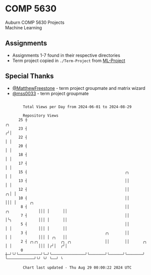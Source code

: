 # COMP 5630
Auburn COMP 5630 Projects  
Machine Learning

## Assignments
- Assignments 1-7 found in their respective directories
- Term project copied in `./Term-Project` from [ML-Project](https://github.com/wumphlett/ML-Project)

## Special Thanks
- [@MatthewFreestone](https://github.com/MatthewFreestone) - term project groupmate and matrix wizard
- [@mss0033](https://github.com/mss0033) - term project groupmate

```

        Total Views per Day from 2024-06-01 to 2024-08-29

        Repository Views
      25 ┼                                                                               ╭╮
      23 ┤                                                                              ╭╯│
      22 ┤                                                                              │ │
      20 ┤                                                                              │ │
      18 ┤                                                                              │ │
      17 ┤                                                                              │ │
      15 ┤                                            ╭╮                                │ │
      13 ┤                                            ││                                │ │
      12 ┤                                            ││                              ╭╮│ │
      10 ┤                                            ││                              │││ │      ╭╮
       8 ┤                                            ││               ╭╮             │││ │      ││
       7 ┤                                            ││               │╰╮            │││ │      ││
       5 ┤                                            ││               │ │            │││ │      ││
       3 ┤                                   ╭╮       ││               │ │            │││ │ ╭╮   ││
       2 ┤ ╭╮╭╮          ╭╮ ╭╮               ││       ││      ╭╮       │ │            │││ │╭╯│  ╭╯│
       0 ┼─╯╰╯╰──────────╯╰─╯╰───────────────╯╰───────╯╰──────╯╰───────╯ ╰────────────╯╰╯ ╰╯ ╰──╯ ╰

        Chart last updated - Thu Aug 29 00:00:22 2024 UTC
        
```
